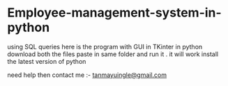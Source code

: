 # Employee-management-system-in-python
using SQL queries here is the program with GUI in TKinter in python
download both the files paste in same folder and run it . it will work 
install the latest version of python 

need help then contact me :- tanmayuingle@gmail.com 
